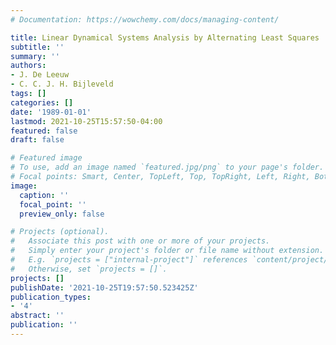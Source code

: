 ```yaml
---
# Documentation: https://wowchemy.com/docs/managing-content/

title: Linear Dynamical Systems Analysis by Alternating Least Squares
subtitle: ''
summary: ''
authors:
- J. De Leeuw
- C. C. J. H. Bijleveld
tags: []
categories: []
date: '1989-01-01'
lastmod: 2021-10-25T15:57:50-04:00
featured: false
draft: false

# Featured image
# To use, add an image named `featured.jpg/png` to your page's folder.
# Focal points: Smart, Center, TopLeft, Top, TopRight, Left, Right, BottomLeft, Bottom, BottomRight.
image:
  caption: ''
  focal_point: ''
  preview_only: false

# Projects (optional).
#   Associate this post with one or more of your projects.
#   Simply enter your project's folder or file name without extension.
#   E.g. `projects = ["internal-project"]` references `content/project/deep-learning/index.md`.
#   Otherwise, set `projects = []`.
projects: []
publishDate: '2021-10-25T19:57:50.523425Z'
publication_types:
- '4'
abstract: ''
publication: ''
---
```

